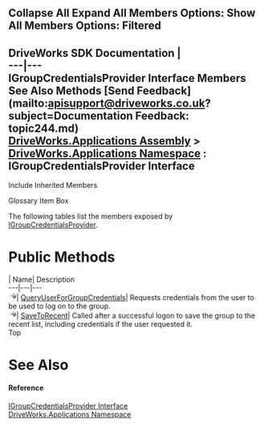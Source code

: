 Collapse All Expand All Members Options: Show All  Members Options: Filtered   
---  
DriveWorks SDK Documentation  |   
---|---  
IGroupCredentialsProvider Interface Members   
See Also Methods [Send Feedback](mailto:apisupport@driveworks.co.uk?subject=Documentation Feedback: topic244.md)  
[DriveWorks.Applications Assembly](topic13.md) > [DriveWorks.Applications Namespace](topic16.md) : IGroupCredentialsProvider Interface  
---  
  
Include Inherited Members    


Glossary Item Box

The following tables list the members exposed by [IGroupCredentialsProvider](topic244.md).

# Public Methods

| Name| Description  
---|---|---  
![ Method](dotnetimages/Method.gif)| [QueryUserForGroupCredentials](topic249.md)| Requests credentials from the user to be used to log on to the group.   
![ Method](dotnetimages/Method.gif)| [SaveToRecent](topic250.md)| Called after a successful logon to save the group to the recent list, including credentials if the user requested it.   
Top

# See Also

#### Reference

[IGroupCredentialsProvider Interface](topic244.md)   
[DriveWorks.Applications Namespace](topic16.md)


